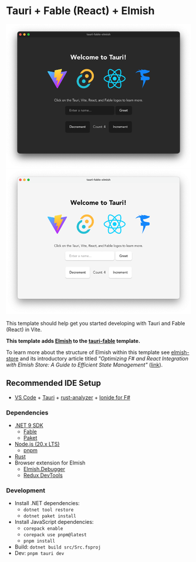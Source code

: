 # Tauri + Fable (React) + Elmish

![Tauri Fable Elmish](./img/tauri-fable-elmish-dark.png#gh-dark-mode-only)
![Tauri Fable Elmish](./img/tauri-fable-elmish-light.png#gh-light-mode-only)

This template should help get you started developing with Tauri and Fable (React) in Vite.

**This template adds [Elmish](https://elmish.github.io/) to the [tauri-fable](https://github.com/rastreus/tauri-fable) template.**

To learn more about the structure of Elmish within this template see [elmish-store](https://github.com/SelectViewData/elmish-store) and its introductory article titled _"Optimizing F# and React Integration with Elmish Store: A Guide to Efficient State Management"_ ([link](https://dev.to/lkrzywizna/optimizing-f-and-react-integration-with-elmish-store-a-guide-to-efficient-state-management-316m)).

## Recommended IDE Setup

-   [VS Code](https://code.visualstudio.com/) + [Tauri](https://marketplace.visualstudio.com/items?itemName=tauri-apps.tauri-vscode) + [rust-analyzer](https://marketplace.visualstudio.com/items?itemName=rust-lang.rust-analyzer) + [Ionide for F#](https://marketplace.visualstudio.com/items?itemName=ionide.ionide-fsharp)

### Dependencies

-   [.NET 9 SDK](https://dotnet.microsoft.com/en-us/download/dotnet/9.0)
    -   [Fable](https://fable.io)
    -   [Paket](https://fsprojects.github.io/Paket/)
-   [Node.js (20.x LTS)](https://nodejs.org/en)
    -   [pnpm](https://pnpm.io)
-   [Rust](https://www.rust-lang.org)
-   Browser extension for Elmish
    -   [Elmish.Debugger](https://elmish.github.io/debugger/)
    -   [Redux DevTools](https://chromewebstore.google.com/detail/redux-devtools/lmhkpmbekcpmknklioeibfkpmmfibljd?pli=1)

### Development

-   Install .NET dependencies:
    -   `dotnet tool restore`
    -   `dotnet paket install`
-   Install JavaScript dependencies:
    -   `corepack enable`
    -   `corepack use pnpm@latest`
    -   `pnpm install`
-   Build: `dotnet build src/Src.fsproj`
-   Dev: `pnpm tauri dev`
